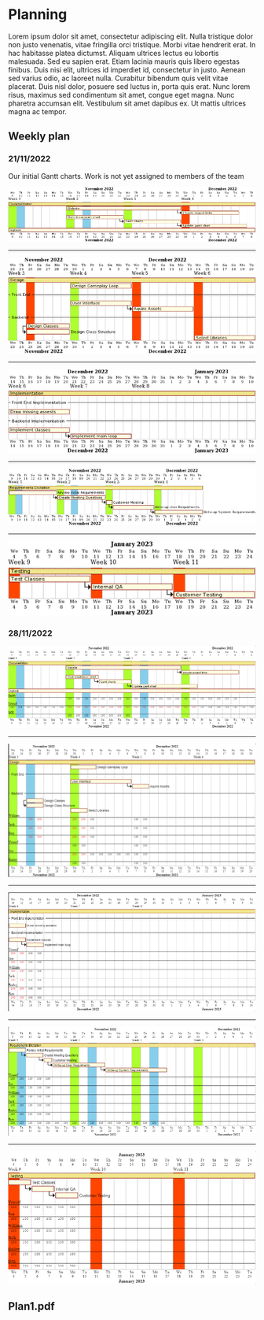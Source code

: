 # Planning

Lorem ipsum dolor sit amet, consectetur adipiscing elit. Nulla tristique dolor non justo venenatis, vitae fringilla orci tristique. Morbi vitae hendrerit erat. In hac habitasse platea dictumst. Aliquam ultrices lectus eu lobortis malesuada. Sed eu sapien erat. Etiam lacinia mauris quis libero egestas finibus. Duis nisi elit, ultrices id imperdiet id, consectetur in justo. Aenean sed varius odio, ac laoreet nulla. Curabitur bibendum quis velit vitae placerat. Duis nisl dolor, posuere sed luctus in, porta quis erat. Nunc lorem risus, maximus sed condimentum sit amet, congue eget magna. Nunc pharetra accumsan elit. Vestibulum sit amet dapibus ex. Ut mattis ultrices magna ac tempor. 

## Weekly plan

### **21/11/2022**

Our initial Gantt charts. Work is not yet assigned to members of the team

![Documentation](img/2022-21-11/documentation.png)

---

![Design](img/2022-21-11/design.png)

---

![Implementation](img/2022-21-11/implementation.png)

---

![Requirement elicitation](img/2022-21-11/req.png)

---

![Testing](img/2022-21-11/testing.png)

### **28/11/2022**

![Documentation](img/2022-28-11/Documentation.png)

---

![Design](img/2022-28-11/Design.png)

---

![Implementation](img/2022-28-11/Implementation.png)

---

![Requirement elicitation](img/2022-28-11/Requirements.png)

---

![Testing](img/2022-28-11/Testing.png)

## Plan1.pdf

<object data="../pdf/Plan1.pdf" type="application/pdf" width="100%" height="500">
</object>